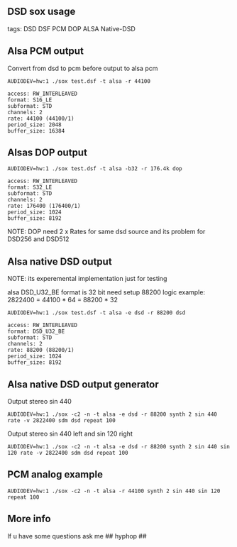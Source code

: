 DSD sox usage
-------------

tags: DSD DSF PCM DOP ALSA Native-DSD

## Alsa PCM output

Convert from dsd to pcm before output to alsa pcm

```
AUDIODEV=hw:1 ./sox test.dsf -t alsa -r 44100

access: RW_INTERLEAVED
format: S16_LE
subformat: STD
channels: 2
rate: 44100 (44100/1)
period_size: 2048
buffer_size: 16384
```

## Alsas DOP output

```
AUDIODEV=hw:1 ./sox test.dsf -t alsa -b32 -r 176.4k dop

access: RW_INTERLEAVED
format: S32_LE
subformat: STD
channels: 2
rate: 176400 (176400/1)
period_size: 1024
buffer_size: 8192

```

NOTE: DOP need 2 x Rates for same dsd source
and its problem for DSD256 and DSD512

## Alsa native DSD output

NOTE: its experemental implementation just for testing

alsa DSD_U32_BE format is 32 bit need setup 88200
logic example: 2822400 = 44100 * 64 = 88200 * 32

```
AUDIODEV=hw:1 ./sox test.dsf -t alsa -e dsd -r 88200 dsd

access: RW_INTERLEAVED
format: DSD_U32_BE
subformat: STD
channels: 2
rate: 88200 (88200/1)
period_size: 1024
buffer_size: 8192
```

## Alsa native DSD output generator

Output stereo sin 440

```
AUDIODEV=hw:1 ./sox -c2 -n -t alsa -e dsd -r 88200 synth 2 sin 440 rate -v 2822400 sdm dsd repeat 100

```

Output stereo sin 440 left and sin 120 right

```
AUDIODEV=hw:1 ./sox -c2 -n -t alsa -e dsd -r 88200 synth 2 sin 440 sin 120 rate -v 2822400 sdm dsd repeat 100
```

## PCM analog example

```
AUDIODEV=hw:1 ./sox -c2 -n -t alsa -r 44100 synth 2 sin 440 sin 120 repeat 100
```

## More info

If u have some questions ask me ## hyphop ##

